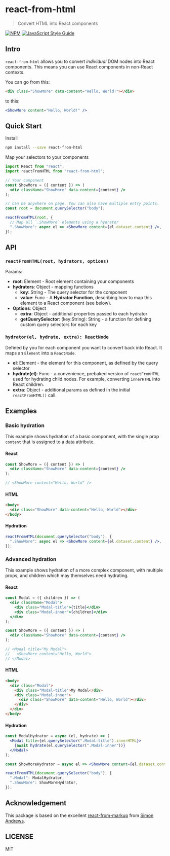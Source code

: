 # react-from-html

> Convert HTML into React components

[![NPM](https://img.shields.io/npm/v/react-from-html.svg)](https://www.npmjs.com/package/react-from-html) [![JavaScript Style Guide](https://img.shields.io/badge/code_style-prettier-brightgreen.svg)](https://prettier.io)

## Intro

`react-from-html` allows you to convert _individual_ DOM nodes into React components. This means you can use React components in non-React contexts.

You can go from this:

```html
<div class="ShowMore" data-content="Hello, World!"></div>
```

to this:

```jsx
<ShowMore content="Hello, World!" />
```

## Quick Start

Install

```sh
npm install --save react-from-html
```

Map your selectors to your components

```jsx
import React from "react";
import reactFromHTML from "react-from-html";

// Your component
const ShowMore = ({ content }) => (
  <div className="ShowMore" data-content={content} />
);

// Can be anywhere on page. You can also have multiple entry points.
const root = document.querySelector("body");

reactFromHTML(root, {
  // Map all `.ShowMore` elements using a hydrator
  ".ShowMore": async el => <ShowMore content={el.dataset.content} />,
});
```

## API

### `reactFromHTML(root, hydrators, options)`

Params:

- **root**: Element - Root element containing your components
- **hydrators**: Object - mapping functions
  - **key**: String - The query selector for the component
  - **value**: Func - A **Hydrator Function**, describing how to map this element to a React component (see below).
- **Options**: Object
  - **extra**: Object - additional properties passed to each hydrator
  - **getQuerySelector**: (key:String): String - a function for defining custom query selectors for each key

### `hydrator(el, hydrate, extra): ReactNode`

Defined by you for each component you want to convert back into React. It maps an `Element` into a `ReactNode`.

- **el**: Element - the element for this component, as defined by the query selector
- **hydrate(el)**: Func - a convenience, prebaked version of `reactFromHTML` used for hydrating child nodes. For example, converting `innerHTML` into React children.
- **extra**: Object - additional params as defined in the initial `reactFromHTML()` call.

## Examples

### Basic hydration

This example shows hydration of a basic component, with the single prop `content` that is assigned to a data attribute.

#### React

```jsx
const ShowMore = ({ content }) => (
  <div className="ShowMore" data-content={content} />
);

// <ShowMore content="Hello, World" />
```

#### HTML

```html
<body>
  <div class="ShowMore" data-content="Hello, World"></div>
</body>
```

#### Hydration

```jsx
reactFromHTML(document.querySelector("body"), {
  ".ShowMore": async el => <ShowMore content={el.dataset.content} />,
});
```

### Advanced hydration

This example shows hydration of a more complex component, with multiple props, and children which may themselves need hydrating.

#### React

```jsx
const Modal = ({ children }) => (
  <div className="Modal">
    <div class="Modal-title">{title}</div>
    <div class="Modal-inner">{children}</div>
  </div>
);

const ShowMore = ({ content }) => (
  <div className="ShowMore" data-content={content} />
);

// <Modal title="My Modal">
//   <ShowMore content="Hello, World">
// </Modal>
```

#### HTML

```html
<body>
  <div class="Modal">
    <div class="Modal-title">My Modal</div>
    <div class="Modal-inner">
      <div class="ShowMore" data-content="Hello, World"></div>
    </div>
  </div>
</body>
```

#### Hydration

```jsx
const ModalHydrator = async (el, hydrate) => (
  <Modal title={el.querySelector(".Modal-title").innerHTML}>
    {await hydrate(el.querySelector(".Modal-inner"))}
  </Modal>
);

const ShowMoreHydrator = async el => <ShowMore content={el.dataset.content} />;

reactFromHTML(document.querySelector("body"), {
  ".Modal": ModalHydrator,
  ".ShowMore": ShowMoreHydrator,
});
```

## Acknowledgement

This package is based on the excellent [react-from-markup](https://github.com/simon360/react-from-markup) from [Simon Andrews](https://github.com/simon360).

## LICENSE

MIT

